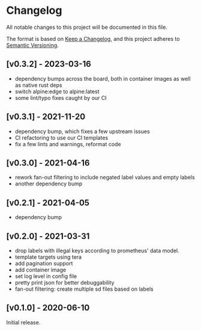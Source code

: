 # Changelog
All notable changes to this project will be documented in this file.

The format is based on [Keep a Changelog](https://keepachangelog.com/en/1.0.0/),
and this project adheres to [Semantic Versioning](https://semver.org/spec/v2.0.0.html).

## [v0.3.2] - 2023-03-16
 - dependency bumps across the board, both in container images as well as native rust deps
 - switch alpine:edge to alpine:latest
 - some lint/typo fixes caught by our CI

## [v0.3.1] - 2021-11-20
 - dependency bump, which fixes a few upstream issues
 - CI refactoring to use our CI templates
 - fix a few lints and warnings, reformat code

## [v0.3.0] - 2021-04-16
 - rework fan-out filtering to include negated label values and empty labels
 - another dependency bump

## [v0.2.1] - 2021-04-05
 - dependency bump

## [v0.2.0] - 2021-03-31
 - drop labels with illegal keys according to prometheus' data model.
 - template targets using tera
 - add pagination support
 - add container image
 - set log level in config file
 - pretty print json for better debuggability
 - fan-out filtering: create multiple sd files based on labels

## [v0.1.0] - 2020-06-10
Initial release.
